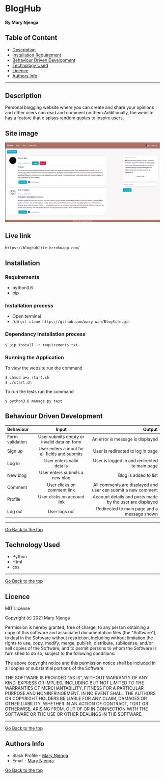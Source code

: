 # BlogHub
#### By Mary Njenga
## Table of Content
+ [Description](#description)
+ [Installation Requirement](#Installation)
+ [Behaviour Driven Development](#Behaviour-Driven-Development)
+ [Technology Used](#technology-used)
+ [Licence](#licence)
+ [Authors Info](#authors-info)

****
## Description
Personal blogging website where you can create and share your opinions and other users can read and comment on them.Additionally, the website has a feature that displays random quotes to inspire users.

## Site image
![Site Image](app/static/photos/site.png)

## Live link
`https://bloghublite.herokuapp.com/`
## Installation
### Requirements
* python3.6
* pip 

### Installation process
* Open terminal
* run `git clone https://github.com/mary-wan/BlogSite.git`

### Dependancy Installation process
```
$ pip install -r requirements.txt

```

### Running the Application
To view the website run the command
```
$ chmod a+x start.sh
$ ./start.sh

```
To run the tests run the command
```
$ python3.6 manage.py test

```
## Behaviour Driven Development
| Behaviour | Input | Output |
| :---------------- | :---------------: | ------------------: |
|  Form validation    | User submits empty or invalid data on form | An error is message is displayed    |
|  Sign up   | User enters a input for all fields and submits    | User is redirected to log in page|
|  Log in   | User enters valid details  | User is logged in and redirected to main page|
|  New blog   | User enters submits a new blog  | Blog is added to list |
|  Comment   | User clicks on comment link | All comments are displayed and user can submit a new comment|
|  Profile   | User clicks on account link | Account details and posts made by the user are displayed |
|  Log out   | User logs out |Redirected to main page and a message shown |

****

[Go Back to the top](#BlogHub)
## Technology Used
* Python
* Html
* css

****
[Go Back to the top](#BlogHub)
## Licence
MIT License

Copyright (c) 2021 Mary Njenga

Permission is hereby granted, free of charge, to any person obtaining a copy
of this software and associated documentation files (the "Software"), to deal
in the Software without restriction, including without limitation the rights
to use, copy, modify, merge, publish, distribute, sublicense, and/or sell
copies of the Software, and to permit persons to whom the Software is
furnished to do so, subject to the following conditions:

The above copyright notice and this permission notice shall be included in all
copies or substantial portions of the Software.

THE SOFTWARE IS PROVIDED "AS IS", WITHOUT WARRANTY OF ANY KIND, EXPRESS OR
IMPLIED, INCLUDING BUT NOT LIMITED TO THE WARRANTIES OF MERCHANTABILITY,
FITNESS FOR A PARTICULAR PURPOSE AND NONINFRINGEMENT. IN NO EVENT SHALL THE
AUTHORS OR COPYRIGHT HOLDERS BE LIABLE FOR ANY CLAIM, DAMAGES OR OTHER
LIABILITY, WHETHER IN AN ACTION OF CONTRACT, TORT OR OTHERWISE, ARISING FROM,
OUT OF OR IN CONNECTION WITH THE SOFTWARE OR THE USE OR OTHER DEALINGS IN THE
SOFTWARE.


****
[Go Back to the top](#BlogHub)
## Authors Info
* Slack Profile - [Mary Njenga](https://app.slack.com/client/T077KKCG6/GLRQR61NW/user_profile/U027VKL1WLT?cdn_fallback=1)
* Email - [Mary Njenga](mary.njenga@student.moringaschool.com)

[Go Back to the top](#BlogHub)
